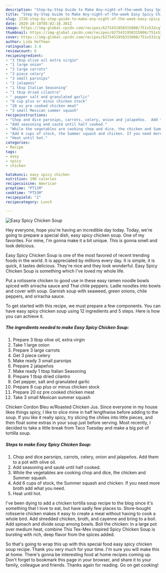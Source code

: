 ```yaml
---
description: "Step-by-Step Guide to Make Any-night-of-the-week Easy Spicy Chicken Soup"
title: "Step-by-Step Guide to Make Any-night-of-the-week Easy Spicy Chicken Soup"
slug: 1738-step-by-step-guide-to-make-any-night-of-the-week-easy-spicy-chicken-soup
date: 2020-10-18T05:02:16.301Z
image: https://img-global.cpcdn.com/recipes/6275431958315008/751x532cq70/easy-spicy-chicken-soup-recipe-main-photo.jpg
thumbnail: https://img-global.cpcdn.com/recipes/6275431958315008/751x532cq70/easy-spicy-chicken-soup-recipe-main-photo.jpg
cover: https://img-global.cpcdn.com/recipes/6275431958315008/751x532cq70/easy-spicy-chicken-soup-recipe-main-photo.jpg
author: Lida Hoffman
ratingvalue: 3.4
reviewcount: 6
recipeingredient:
- "3 tbsp olive oil extra virgin"
- "1 large onion"
- "3 large carrots"
- "3 piece celery"
- "3 small parsnips"
- "2 jalapeos"
- "1 tbsp Italian Seasoning"
- "1 tbsp dried cilantro"
- " pepper salt and granulated garlic"
- "8 cup plus or minus chicken stock"
- "20 oz pre cooked chicken meat"
- "3 small Mexican summer squash"
recipeinstructions:
- "Chop and dice parsnips, carrots, celery, onion and jalapeños.  Add them to a pot with olive oil."
- "Add seasoning and sauté until half cooked."
- "While the vegetables are cooking chop and dice, the chicken and Summer squash."
- "Add 6 cups of stock, the Summer squash and chicken. If you need more broth add what you need."
- "Heat until hot."
categories:
- Recipe
tags:
- easy
- spicy
- chicken

katakunci: easy spicy chicken 
nutrition: 190 calories
recipecuisine: American
preptime: "PT11M"
cooktime: "PT53M"
recipeyield: "2"
recipecategory: Lunch

---
```



![Easy Spicy Chicken Soup](https://img-global.cpcdn.com/recipes/6275431958315008/751x532cq70/easy-spicy-chicken-soup-recipe-main-photo.jpg)

Hey everyone, hope you're having an incredible day today. Today, we're going to prepare a special dish, easy spicy chicken soup. One of my favorites. For mine, I'm gonna make it a bit unique. This is gonna smell and look delicious.

Easy Spicy Chicken Soup is one of the most favored of recent trending foods in the world. It is appreciated by millions every day. It is simple, it is quick, it tastes delicious. They're nice and they look wonderful. Easy Spicy Chicken Soup is something which I've loved my whole life.

Put a rotisserie chicken to good use in these easy ramen noodle bowls spiced with sriracha sauce and Thai chile peppers. Ladle noodles into bowls and cover with soup. Garnish soup with seaweed, green onions, chile peppers, and sriracha sauce.


To get started with this recipe, we must prepare a few components. You can have easy spicy chicken soup using 12 ingredients and 5 steps. Here is how you can achieve it.

<!--inarticleads1-->

##### The ingredients needed to make Easy Spicy Chicken Soup:

1. Prepare 3 tbsp olive oil, extra virgin
1. Take 1 large onion
1. Prepare 3 large carrots
1. Get 3 piece celery
1. Make ready 3 small parsnips
1. Prepare 2 jalapeños
1. Make ready 1 tbsp Italian Seasoning
1. Prepare 1 tbsp dried cilantro
1. Get  pepper, salt and granulated garlic
1. Prepare 8 cup plus or minus chicken stock
1. Prepare 20 oz pre cooked chicken meat
1. Take 3 small Mexican summer squash


Chicken Cordon Bleu w/Roasted Chicken Jus. Since everyone in my house likes things spicy, I like to slice mine in half lengthwise before adding to the soup. If you like it really spicy, try slicing the chilies into little pieces, and then float some extras in your soup just before serving. Most recently, I decided to take a little break from Taco Tuesday and make a big pot of tortilla soup. 

<!--inarticleads2-->

##### Steps to make Easy Spicy Chicken Soup:

1. Chop and dice parsnips, carrots, celery, onion and jalapeños.  Add them to a pot with olive oil.
1. Add seasoning and sauté until half cooked.
1. While the vegetables are cooking chop and dice, the chicken and Summer squash.
1. Add 6 cups of stock, the Summer squash and chicken. If you need more broth add what you need.
1. Heat until hot.


I&#39;ve been dying to add a chicken tortilla soup recipe to the blog since it&#39;s something that I love to eat, but have sadly few places to. Store-bought rotisserie chicken makes it easy to create a meal without having to cook a whole bird. Add shredded chicken, broth, and cayenne and bring to a boil. Add spinach and divide soup among bowls. Boil the chicken: In a large pot over medium heat, combine This Tex-Mex inspired Spicy Chicken Soup is bursting with rich, deep flavor from the spices added. 

So that's going to wrap this up with this special food easy spicy chicken soup recipe. Thank you very much for your time. I'm sure you will make this at home. There's gonna be interesting food at home recipes coming up. Don't forget to bookmark this page in your browser, and share it to your family, colleague and friends. Thanks again for reading. Go on get cooking!
